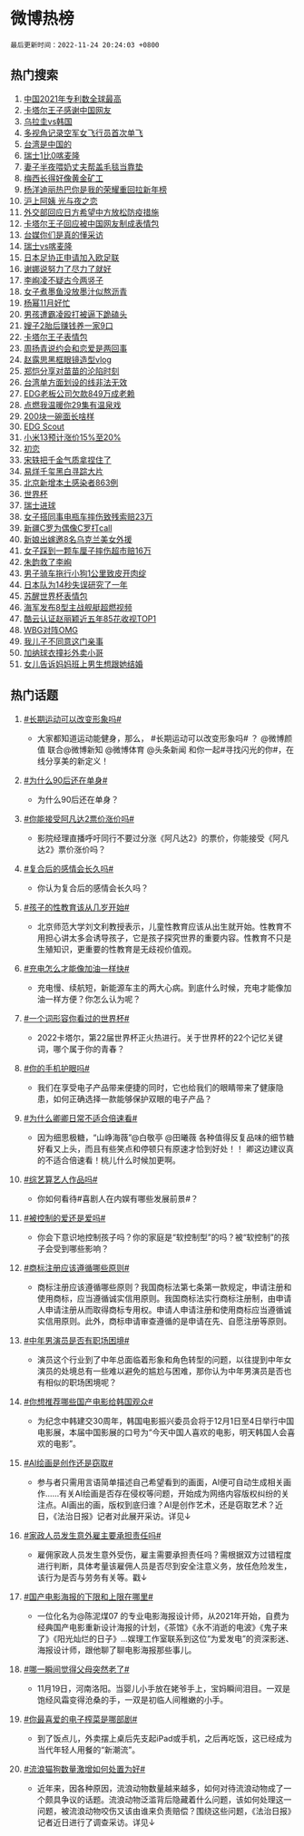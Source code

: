 # 微博热榜

`最后更新时间：2022-11-24 20:24:03 +0800`

## 热门搜索

1. [中国2021年专利数全球最高](https://m.weibo.cn/search?containerid=100103type%3D1%26t%3D10%26q%3D%23%E4%B8%AD%E5%9B%BD2021%E5%B9%B4%E4%B8%93%E5%88%A9%E6%95%B0%E5%85%A8%E7%90%83%E6%9C%80%E9%AB%98%23&stream_entry_id=51&isnewpage=1&extparam=seat%3D1%26filter_type%3Drealtimehot%26c_type%3D51%26dgr%3D0%26pos%3D0%26cate%3D10103%26display_time%3D1669292641%26pre_seqid%3D1669292640987028781155&luicode=10000011&lfid=106003type%253D25%2526t%253D3%2526disable_hot%253D1%2526filter_type%253Drealtimehot)
1. [卡塔尔王子感谢中国网友](https://m.weibo.cn/search?containerid=100103type%3D1%26t%3D10%26q%3D%23%E5%8D%A1%E5%A1%94%E5%B0%94%E7%8E%8B%E5%AD%90%E6%84%9F%E8%B0%A2%E4%B8%AD%E5%9B%BD%E7%BD%91%E5%8F%8B%23&stream_entry_id=31&isnewpage=1&extparam=seat%3D1%26realpos%3D1%26pos%3D0%26c_type%3D31%26cate%3D5001%26filter_type%3Drealtimehot%26q%3D%2523%25E5%258D%25A1%25E5%25A1%2594%25E5%25B0%2594%25E7%258E%258B%25E5%25AD%2590%25E6%2584%259F%25E8%25B0%25A2%25E4%25B8%25AD%25E5%259B%25BD%25E7%25BD%2591%25E5%258F%258B%2523%26dgr%3D0%26band_rank%3D1%26lcate%3D5001%26flag%3D4%26display_time%3D1669292641%26pre_seqid%3D1669292640987028781155&luicode=10000011&lfid=106003type%253D25%2526t%253D3%2526disable_hot%253D1%2526filter_type%253Drealtimehot)
1. [乌拉圭vs韩国](https://m.weibo.cn/search?containerid=100103type%3D1%26t%3D10%26q%3D%23%E4%B9%8C%E6%8B%89%E5%9C%ADvs%E9%9F%A9%E5%9B%BD%23&stream_entry_id=31&isnewpage=1&extparam=seat%3D1%26realpos%3D2%26pos%3D1%26c_type%3D31%26cate%3D5001%26filter_type%3Drealtimehot%26q%3D%2523%25E4%25B9%258C%25E6%258B%2589%25E5%259C%25ADvs%25E9%259F%25A9%25E5%259B%25BD%2523%26dgr%3D0%26band_rank%3D2%26lcate%3D5001%26flag%3D0%26display_time%3D1669292641%26pre_seqid%3D1669292640987028781155&luicode=10000011&lfid=106003type%253D25%2526t%253D3%2526disable_hot%253D1%2526filter_type%253Drealtimehot)
1. [多视角记录空军女飞行员首次单飞](https://m.weibo.cn/search?containerid=100103type%3D1%26t%3D10%26q%3D%23%E5%A4%9A%E8%A7%86%E8%A7%92%E8%AE%B0%E5%BD%95%E7%A9%BA%E5%86%9B%E5%A5%B3%E9%A3%9E%E8%A1%8C%E5%91%98%E9%A6%96%E6%AC%A1%E5%8D%95%E9%A3%9E%23&stream_entry_id=31&isnewpage=1&extparam=seat%3D1%26realpos%3D3%26pos%3D2%26c_type%3D31%26cate%3D5001%26filter_type%3Drealtimehot%26q%3D%2523%25E5%25A4%259A%25E8%25A7%2586%25E8%25A7%2592%25E8%25AE%25B0%25E5%25BD%2595%25E7%25A9%25BA%25E5%2586%259B%25E5%25A5%25B3%25E9%25A3%259E%25E8%25A1%258C%25E5%2591%2598%25E9%25A6%2596%25E6%25AC%25A1%25E5%258D%2595%25E9%25A3%259E%2523%26dgr%3D0%26band_rank%3D3%26lcate%3D5001%26flag%3D0%26display_time%3D1669292641%26pre_seqid%3D1669292640987028781155&luicode=10000011&lfid=106003type%253D25%2526t%253D3%2526disable_hot%253D1%2526filter_type%253Drealtimehot)
1. [台湾是中国的](https://m.weibo.cn/search?containerid=100103type%3D1%26t%3D10%26q%3D%23%E5%8F%B0%E6%B9%BE%E6%98%AF%E4%B8%AD%E5%9B%BD%E7%9A%84%23&stream_entry_id=31&isnewpage=1&extparam=seat%3D1%26realpos%3D4%26pos%3D3%26c_type%3D31%26cate%3D5001%26filter_type%3Drealtimehot%26q%3D%2523%25E5%258F%25B0%25E6%25B9%25BE%25E6%2598%25AF%25E4%25B8%25AD%25E5%259B%25BD%25E7%259A%2584%2523%26dgr%3D0%26band_rank%3D4%26lcate%3D5001%26flag%3D2%26display_time%3D1669292641%26pre_seqid%3D1669292640987028781155&luicode=10000011&lfid=106003type%253D25%2526t%253D3%2526disable_hot%253D1%2526filter_type%253Drealtimehot)
1. [瑞士1比0喀麦隆](https://m.weibo.cn/search?containerid=100103type%3D1%26t%3D10%26q%3D%23%E7%91%9E%E5%A3%AB1%E6%AF%940%E5%96%80%E9%BA%A6%E9%9A%86%23&stream_entry_id=31&isnewpage=1&extparam=seat%3D1%26realpos%3D5%26pos%3D4%26c_type%3D31%26cate%3D5001%26filter_type%3Drealtimehot%26q%3D%2523%25E7%2591%259E%25E5%25A3%25AB1%25E6%25AF%25940%25E5%2596%2580%25E9%25BA%25A6%25E9%259A%2586%2523%26dgr%3D0%26band_rank%3D5%26lcate%3D5001%26flag%3D1%26display_time%3D1669292641%26pre_seqid%3D1669292640987028781155&luicode=10000011&lfid=106003type%253D25%2526t%253D3%2526disable_hot%253D1%2526filter_type%253Drealtimehot)
1. [妻子半夜喂奶丈夫帮盖毛毯当靠垫](https://m.weibo.cn/search?containerid=100103type%3D1%26t%3D10%26q%3D%23%E5%A6%BB%E5%AD%90%E5%8D%8A%E5%A4%9C%E5%96%82%E5%A5%B6%E4%B8%88%E5%A4%AB%E5%B8%AE%E7%9B%96%E6%AF%9B%E6%AF%AF%E5%BD%93%E9%9D%A0%E5%9E%AB%23&stream_entry_id=31&isnewpage=1&extparam=seat%3D1%26realpos%3D6%26pos%3D5%26c_type%3D31%26cate%3D5001%26filter_type%3Drealtimehot%26q%3D%2523%25E5%25A6%25BB%25E5%25AD%2590%25E5%258D%258A%25E5%25A4%259C%25E5%2596%2582%25E5%25A5%25B6%25E4%25B8%2588%25E5%25A4%25AB%25E5%25B8%25AE%25E7%259B%2596%25E6%25AF%259B%25E6%25AF%25AF%25E5%25BD%2593%25E9%259D%25A0%25E5%259E%25AB%2523%26dgr%3D0%26band_rank%3D6%26lcate%3D5001%26flag%3D0%26display_time%3D1669292641%26pre_seqid%3D1669292640987028781155&luicode=10000011&lfid=106003type%253D25%2526t%253D3%2526disable_hot%253D1%2526filter_type%253Drealtimehot)
1. [梅西长得好像黄金矿工](https://m.weibo.cn/search?containerid=100103type%3D1%26t%3D10%26q%3D%23%E6%A2%85%E8%A5%BF%E9%95%BF%E5%BE%97%E5%A5%BD%E5%83%8F%E9%BB%84%E9%87%91%E7%9F%BF%E5%B7%A5%23&stream_entry_id=31&isnewpage=1&extparam=seat%3D1%26realpos%3D7%26pos%3D6%26c_type%3D31%26cate%3D5001%26filter_type%3Drealtimehot%26q%3D%2523%25E6%25A2%2585%25E8%25A5%25BF%25E9%2595%25BF%25E5%25BE%2597%25E5%25A5%25BD%25E5%2583%258F%25E9%25BB%2584%25E9%2587%2591%25E7%259F%25BF%25E5%25B7%25A5%2523%26dgr%3D0%26band_rank%3D7%26lcate%3D5001%26flag%3D0%26display_time%3D1669292641%26pre_seqid%3D1669292640987028781155&luicode=10000011&lfid=106003type%253D25%2526t%253D3%2526disable_hot%253D1%2526filter_type%253Drealtimehot)
1. [杨洋迪丽热巴你是我的荣耀重回拉新年榜](https://m.weibo.cn/search?containerid=100103type%3D1%26t%3D10%26q%3D%23%E6%9D%A8%E6%B4%8B%E8%BF%AA%E4%B8%BD%E7%83%AD%E5%B7%B4%E4%BD%A0%E6%98%AF%E6%88%91%E7%9A%84%E8%8D%A3%E8%80%80%E9%87%8D%E5%9B%9E%E6%8B%89%E6%96%B0%E5%B9%B4%E6%A6%9C%23&stream_entry_id=31&isnewpage=1&extparam=seat%3D1%26realpos%3D8%26pos%3D7%26c_type%3D31%26cate%3D5001%26filter_type%3Drealtimehot%26q%3D%2523%25E6%259D%25A8%25E6%25B4%258B%25E8%25BF%25AA%25E4%25B8%25BD%25E7%2583%25AD%25E5%25B7%25B4%25E4%25BD%25A0%25E6%2598%25AF%25E6%2588%2591%25E7%259A%2584%25E8%258D%25A3%25E8%2580%2580%25E9%2587%258D%25E5%259B%259E%25E6%258B%2589%25E6%2596%25B0%25E5%25B9%25B4%25E6%25A6%259C%2523%26dgr%3D0%26band_rank%3D8%26lcate%3D5001%26flag%3D1%26display_time%3D1669292641%26pre_seqid%3D1669292640987028781155&luicode=10000011&lfid=106003type%253D25%2526t%253D3%2526disable_hot%253D1%2526filter_type%253Drealtimehot)
1. [沪上阿姨 光与夜之恋](https://m.weibo.cn/search?containerid=100103type%3D1%26t%3D10%26q%3D%E6%B2%AA%E4%B8%8A%E9%98%BF%E5%A7%A8+%E5%85%89%E4%B8%8E%E5%A4%9C%E4%B9%8B%E6%81%8B&stream_entry_id=31&isnewpage=1&extparam=seat%3D1%26realpos%3D9%26pos%3D8%26c_type%3D31%26cate%3D5001%26filter_type%3Drealtimehot%26q%3D%25E6%25B2%25AA%25E4%25B8%258A%25E9%2598%25BF%25E5%25A7%25A8%2520%25E5%2585%2589%25E4%25B8%258E%25E5%25A4%259C%25E4%25B9%258B%25E6%2581%258B%26dgr%3D0%26band_rank%3D9%26lcate%3D5001%26flag%3D1%26display_time%3D1669292641%26pre_seqid%3D1669292640987028781155&luicode=10000011&lfid=106003type%253D25%2526t%253D3%2526disable_hot%253D1%2526filter_type%253Drealtimehot)
1. [外交部回应日方希望中方放松防疫措施](https://m.weibo.cn/search?containerid=100103type%3D1%26t%3D10%26q%3D%23%E5%A4%96%E4%BA%A4%E9%83%A8%E5%9B%9E%E5%BA%94%E6%97%A5%E6%96%B9%E5%B8%8C%E6%9C%9B%E4%B8%AD%E6%96%B9%E6%94%BE%E6%9D%BE%E9%98%B2%E7%96%AB%E6%8E%AA%E6%96%BD%23&stream_entry_id=31&isnewpage=1&extparam=seat%3D1%26realpos%3D10%26pos%3D9%26c_type%3D31%26cate%3D5001%26filter_type%3Drealtimehot%26q%3D%2523%25E5%25A4%2596%25E4%25BA%25A4%25E9%2583%25A8%25E5%259B%259E%25E5%25BA%2594%25E6%2597%25A5%25E6%2596%25B9%25E5%25B8%258C%25E6%259C%259B%25E4%25B8%25AD%25E6%2596%25B9%25E6%2594%25BE%25E6%259D%25BE%25E9%2598%25B2%25E7%2596%25AB%25E6%258E%25AA%25E6%2596%25BD%2523%26dgr%3D0%26band_rank%3D10%26lcate%3D5001%26flag%3D1%26display_time%3D1669292641%26pre_seqid%3D1669292640987028781155&luicode=10000011&lfid=106003type%253D25%2526t%253D3%2526disable_hot%253D1%2526filter_type%253Drealtimehot)
1. [卡塔尔王子回应被中国网友制成表情包](https://m.weibo.cn/search?containerid=100103type%3D1%26t%3D10%26q%3D%23%E5%8D%A1%E5%A1%94%E5%B0%94%E7%8E%8B%E5%AD%90%E5%9B%9E%E5%BA%94%E8%A2%AB%E4%B8%AD%E5%9B%BD%E7%BD%91%E5%8F%8B%E5%88%B6%E6%88%90%E8%A1%A8%E6%83%85%E5%8C%85%23&stream_entry_id=31&isnewpage=1&extparam=seat%3D1%26realpos%3D11%26pos%3D10%26c_type%3D31%26cate%3D5001%26filter_type%3Drealtimehot%26q%3D%2523%25E5%258D%25A1%25E5%25A1%2594%25E5%25B0%2594%25E7%258E%258B%25E5%25AD%2590%25E5%259B%259E%25E5%25BA%2594%25E8%25A2%25AB%25E4%25B8%25AD%25E5%259B%25BD%25E7%25BD%2591%25E5%258F%258B%25E5%2588%25B6%25E6%2588%2590%25E8%25A1%25A8%25E6%2583%2585%25E5%258C%2585%2523%26dgr%3D0%26band_rank%3D11%26lcate%3D5001%26flag%3D1%26display_time%3D1669292641%26pre_seqid%3D1669292640987028781155&luicode=10000011&lfid=106003type%253D25%2526t%253D3%2526disable_hot%253D1%2526filter_type%253Drealtimehot)
1. [台媒你们是真的懂采访](https://m.weibo.cn/search?containerid=100103type%3D1%26t%3D10%26q%3D%23%E5%8F%B0%E5%AA%92%E4%BD%A0%E4%BB%AC%E6%98%AF%E7%9C%9F%E7%9A%84%E6%87%82%E9%87%87%E8%AE%BF%23&stream_entry_id=31&isnewpage=1&extparam=seat%3D1%26realpos%3D12%26pos%3D11%26c_type%3D31%26cate%3D5001%26filter_type%3Drealtimehot%26q%3D%2523%25E5%258F%25B0%25E5%25AA%2592%25E4%25BD%25A0%25E4%25BB%25AC%25E6%2598%25AF%25E7%259C%259F%25E7%259A%2584%25E6%2587%2582%25E9%2587%2587%25E8%25AE%25BF%2523%26dgr%3D0%26band_rank%3D12%26lcate%3D5001%26flag%3D1%26display_time%3D1669292641%26pre_seqid%3D1669292640987028781155&luicode=10000011&lfid=106003type%253D25%2526t%253D3%2526disable_hot%253D1%2526filter_type%253Drealtimehot)
1. [瑞士vs喀麦隆](https://m.weibo.cn/search?containerid=100103type%3D1%26t%3D10%26q%3D%23%E7%91%9E%E5%A3%ABvs%E5%96%80%E9%BA%A6%E9%9A%86%23&stream_entry_id=31&isnewpage=1&extparam=seat%3D1%26realpos%3D13%26pos%3D12%26c_type%3D31%26cate%3D5001%26filter_type%3Drealtimehot%26q%3D%2523%25E7%2591%259E%25E5%25A3%25ABvs%25E5%2596%2580%25E9%25BA%25A6%25E9%259A%2586%2523%26dgr%3D0%26band_rank%3D13%26lcate%3D5001%26flag%3D0%26display_time%3D1669292641%26pre_seqid%3D1669292640987028781155&luicode=10000011&lfid=106003type%253D25%2526t%253D3%2526disable_hot%253D1%2526filter_type%253Drealtimehot)
1. [日本足协正申请加入欧足联](https://m.weibo.cn/search?containerid=100103type%3D1%26t%3D10%26q%3D%23%E6%97%A5%E6%9C%AC%E8%B6%B3%E5%8D%8F%E6%AD%A3%E7%94%B3%E8%AF%B7%E5%8A%A0%E5%85%A5%E6%AC%A7%E8%B6%B3%E8%81%94%23&stream_entry_id=31&isnewpage=1&extparam=seat%3D1%26realpos%3D14%26pos%3D13%26c_type%3D31%26cate%3D5001%26filter_type%3Drealtimehot%26q%3D%2523%25E6%2597%25A5%25E6%259C%25AC%25E8%25B6%25B3%25E5%258D%258F%25E6%25AD%25A3%25E7%2594%25B3%25E8%25AF%25B7%25E5%258A%25A0%25E5%2585%25A5%25E6%25AC%25A7%25E8%25B6%25B3%25E8%2581%2594%2523%26dgr%3D0%26band_rank%3D14%26lcate%3D5001%26flag%3D0%26display_time%3D1669292641%26pre_seqid%3D1669292640987028781155&luicode=10000011&lfid=106003type%253D25%2526t%253D3%2526disable_hot%253D1%2526filter_type%253Drealtimehot)
1. [谢娜说努力了尽力了就好](https://m.weibo.cn/search?containerid=100103type%3D1%26t%3D10%26q%3D%23%E8%B0%A2%E5%A8%9C%E8%AF%B4%E5%8A%AA%E5%8A%9B%E4%BA%86%E5%B0%BD%E5%8A%9B%E4%BA%86%E5%B0%B1%E5%A5%BD%23&stream_entry_id=31&isnewpage=1&extparam=seat%3D1%26realpos%3D15%26pos%3D14%26c_type%3D31%26cate%3D5001%26filter_type%3Drealtimehot%26q%3D%2523%25E8%25B0%25A2%25E5%25A8%259C%25E8%25AF%25B4%25E5%258A%25AA%25E5%258A%259B%25E4%25BA%2586%25E5%25B0%25BD%25E5%258A%259B%25E4%25BA%2586%25E5%25B0%25B1%25E5%25A5%25BD%2523%26dgr%3D0%26band_rank%3D15%26lcate%3D5001%26flag%3D1%26display_time%3D1669292641%26pre_seqid%3D1669292640987028781155&luicode=10000011&lfid=106003type%253D25%2526t%253D3%2526disable_hot%253D1%2526filter_type%253Drealtimehot)
1. [李峋凌不疑古今两竖子](https://m.weibo.cn/search?containerid=100103type%3D1%26t%3D10%26q%3D%23%E6%9D%8E%E5%B3%8B%E5%87%8C%E4%B8%8D%E7%96%91%E5%8F%A4%E4%BB%8A%E4%B8%A4%E7%AB%96%E5%AD%90%23&stream_entry_id=31&isnewpage=1&extparam=seat%3D1%26realpos%3D16%26pos%3D15%26c_type%3D31%26cate%3D5001%26filter_type%3Drealtimehot%26q%3D%2523%25E6%259D%258E%25E5%25B3%258B%25E5%2587%258C%25E4%25B8%258D%25E7%2596%2591%25E5%258F%25A4%25E4%25BB%258A%25E4%25B8%25A4%25E7%25AB%2596%25E5%25AD%2590%2523%26dgr%3D0%26band_rank%3D16%26lcate%3D5001%26flag%3D1%26display_time%3D1669292641%26pre_seqid%3D1669292640987028781155&luicode=10000011&lfid=106003type%253D25%2526t%253D3%2526disable_hot%253D1%2526filter_type%253Drealtimehot)
1. [女子煮墨鱼没放墨汁似熬沥青](https://m.weibo.cn/search?containerid=100103type%3D1%26t%3D10%26q%3D%23%E5%A5%B3%E5%AD%90%E7%85%AE%E5%A2%A8%E9%B1%BC%E6%B2%A1%E6%94%BE%E5%A2%A8%E6%B1%81%E4%BC%BC%E7%86%AC%E6%B2%A5%E9%9D%92%23&stream_entry_id=31&isnewpage=1&extparam=seat%3D1%26realpos%3D17%26pos%3D16%26c_type%3D31%26cate%3D5001%26filter_type%3Drealtimehot%26q%3D%2523%25E5%25A5%25B3%25E5%25AD%2590%25E7%2585%25AE%25E5%25A2%25A8%25E9%25B1%25BC%25E6%25B2%25A1%25E6%2594%25BE%25E5%25A2%25A8%25E6%25B1%2581%25E4%25BC%25BC%25E7%2586%25AC%25E6%25B2%25A5%25E9%259D%2592%2523%26dgr%3D0%26band_rank%3D17%26lcate%3D5001%26flag%3D1%26display_time%3D1669292641%26pre_seqid%3D1669292640987028781155&luicode=10000011&lfid=106003type%253D25%2526t%253D3%2526disable_hot%253D1%2526filter_type%253Drealtimehot)
1. [杨幂11月好忙](https://m.weibo.cn/search?containerid=100103type%3D1%26t%3D10%26q%3D%23%E6%9D%A8%E5%B9%8211%E6%9C%88%E5%A5%BD%E5%BF%99%23&stream_entry_id=31&isnewpage=1&extparam=seat%3D1%26realpos%3D18%26pos%3D17%26c_type%3D31%26cate%3D5001%26filter_type%3Drealtimehot%26q%3D%2523%25E6%259D%25A8%25E5%25B9%258211%25E6%259C%2588%25E5%25A5%25BD%25E5%25BF%2599%2523%26dgr%3D0%26band_rank%3D18%26lcate%3D5001%26flag%3D1%26display_time%3D1669292641%26pre_seqid%3D1669292640987028781155&luicode=10000011&lfid=106003type%253D25%2526t%253D3%2526disable_hot%253D1%2526filter_type%253Drealtimehot)
1. [男孩遭霸凌殴打被逼下跪磕头](https://m.weibo.cn/search?containerid=100103type%3D1%26t%3D10%26q%3D%23%E7%94%B7%E5%AD%A9%E9%81%AD%E9%9C%B8%E5%87%8C%E6%AE%B4%E6%89%93%E8%A2%AB%E9%80%BC%E4%B8%8B%E8%B7%AA%E7%A3%95%E5%A4%B4%23&stream_entry_id=31&isnewpage=1&extparam=seat%3D1%26realpos%3D19%26pos%3D18%26c_type%3D31%26cate%3D5001%26filter_type%3Drealtimehot%26q%3D%2523%25E7%2594%25B7%25E5%25AD%25A9%25E9%2581%25AD%25E9%259C%25B8%25E5%2587%258C%25E6%25AE%25B4%25E6%2589%2593%25E8%25A2%25AB%25E9%2580%25BC%25E4%25B8%258B%25E8%25B7%25AA%25E7%25A3%2595%25E5%25A4%25B4%2523%26dgr%3D0%26band_rank%3D19%26lcate%3D5001%26flag%3D1%26display_time%3D1669292641%26pre_seqid%3D1669292640987028781155&luicode=10000011&lfid=106003type%253D25%2526t%253D3%2526disable_hot%253D1%2526filter_type%253Drealtimehot)
1. [嫂子2胎后赚钱养一家9口](https://m.weibo.cn/search?containerid=100103type%3D1%26t%3D10%26q%3D%23%E5%AB%82%E5%AD%902%E8%83%8E%E5%90%8E%E8%B5%9A%E9%92%B1%E5%85%BB%E4%B8%80%E5%AE%B69%E5%8F%A3%23&stream_entry_id=31&isnewpage=1&extparam=seat%3D1%26realpos%3D20%26pos%3D19%26c_type%3D31%26cate%3D5001%26filter_type%3Drealtimehot%26q%3D%2523%25E5%25AB%2582%25E5%25AD%25902%25E8%2583%258E%25E5%2590%258E%25E8%25B5%259A%25E9%2592%25B1%25E5%2585%25BB%25E4%25B8%2580%25E5%25AE%25B69%25E5%258F%25A3%2523%26dgr%3D0%26band_rank%3D20%26lcate%3D5001%26flag%3D0%26display_time%3D1669292641%26pre_seqid%3D1669292640987028781155&luicode=10000011&lfid=106003type%253D25%2526t%253D3%2526disable_hot%253D1%2526filter_type%253Drealtimehot)
1. [卡塔尔王子表情包](https://m.weibo.cn/search?containerid=100103type%3D1%26t%3D10%26q%3D%23%E5%8D%A1%E5%A1%94%E5%B0%94%E7%8E%8B%E5%AD%90%E8%A1%A8%E6%83%85%E5%8C%85%23&stream_entry_id=31&isnewpage=1&extparam=seat%3D1%26realpos%3D21%26pos%3D20%26c_type%3D31%26cate%3D5001%26filter_type%3Drealtimehot%26q%3D%2523%25E5%258D%25A1%25E5%25A1%2594%25E5%25B0%2594%25E7%258E%258B%25E5%25AD%2590%25E8%25A1%25A8%25E6%2583%2585%25E5%258C%2585%2523%26dgr%3D0%26band_rank%3D21%26lcate%3D5001%26flag%3D1%26display_time%3D1669292641%26pre_seqid%3D1669292640987028781155&luicode=10000011&lfid=106003type%253D25%2526t%253D3%2526disable_hot%253D1%2526filter_type%253Drealtimehot)
1. [周扬青说约会和恋爱是两回事](https://m.weibo.cn/search?containerid=100103type%3D1%26t%3D10%26q%3D%23%E5%91%A8%E6%89%AC%E9%9D%92%E8%AF%B4%E7%BA%A6%E4%BC%9A%E5%92%8C%E6%81%8B%E7%88%B1%E6%98%AF%E4%B8%A4%E5%9B%9E%E4%BA%8B%23&stream_entry_id=31&isnewpage=1&extparam=seat%3D1%26realpos%3D22%26pos%3D21%26c_type%3D31%26cate%3D5001%26filter_type%3Drealtimehot%26q%3D%2523%25E5%2591%25A8%25E6%2589%25AC%25E9%259D%2592%25E8%25AF%25B4%25E7%25BA%25A6%25E4%25BC%259A%25E5%2592%258C%25E6%2581%258B%25E7%2588%25B1%25E6%2598%25AF%25E4%25B8%25A4%25E5%259B%259E%25E4%25BA%258B%2523%26dgr%3D0%26band_rank%3D22%26lcate%3D5001%26flag%3D0%26display_time%3D1669292641%26pre_seqid%3D1669292640987028781155&luicode=10000011&lfid=106003type%253D25%2526t%253D3%2526disable_hot%253D1%2526filter_type%253Drealtimehot)
1. [赵露思黑框眼镜造型vlog](https://m.weibo.cn/search?containerid=100103type%3D1%26t%3D10%26q%3D%23%E8%B5%B5%E9%9C%B2%E6%80%9D%E9%BB%91%E6%A1%86%E7%9C%BC%E9%95%9C%E9%80%A0%E5%9E%8Bvlog%23&stream_entry_id=31&isnewpage=1&extparam=seat%3D1%26realpos%3D23%26pos%3D22%26c_type%3D31%26cate%3D5001%26filter_type%3Drealtimehot%26q%3D%2523%25E8%25B5%25B5%25E9%259C%25B2%25E6%2580%259D%25E9%25BB%2591%25E6%25A1%2586%25E7%259C%25BC%25E9%2595%259C%25E9%2580%25A0%25E5%259E%258Bvlog%2523%26dgr%3D0%26band_rank%3D23%26lcate%3D5001%26flag%3D1%26display_time%3D1669292641%26pre_seqid%3D1669292640987028781155&luicode=10000011&lfid=106003type%253D25%2526t%253D3%2526disable_hot%253D1%2526filter_type%253Drealtimehot)
1. [郑恺分享对苗苗的沦陷时刻](https://m.weibo.cn/search?containerid=100103type%3D1%26t%3D10%26q%3D%23%E9%83%91%E6%81%BA%E5%88%86%E4%BA%AB%E5%AF%B9%E8%8B%97%E8%8B%97%E7%9A%84%E6%B2%A6%E9%99%B7%E6%97%B6%E5%88%BB%23&stream_entry_id=31&isnewpage=1&extparam=seat%3D1%26realpos%3D24%26pos%3D23%26c_type%3D31%26cate%3D5001%26filter_type%3Drealtimehot%26q%3D%2523%25E9%2583%2591%25E6%2581%25BA%25E5%2588%2586%25E4%25BA%25AB%25E5%25AF%25B9%25E8%258B%2597%25E8%258B%2597%25E7%259A%2584%25E6%25B2%25A6%25E9%2599%25B7%25E6%2597%25B6%25E5%2588%25BB%2523%26dgr%3D0%26band_rank%3D24%26lcate%3D5001%26flag%3D0%26display_time%3D1669292641%26pre_seqid%3D1669292640987028781155&luicode=10000011&lfid=106003type%253D25%2526t%253D3%2526disable_hot%253D1%2526filter_type%253Drealtimehot)
1. [台湾单方面划设的线非法无效](https://m.weibo.cn/search?containerid=100103type%3D1%26t%3D10%26q%3D%23%E5%8F%B0%E6%B9%BE%E5%8D%95%E6%96%B9%E9%9D%A2%E5%88%92%E8%AE%BE%E7%9A%84%E7%BA%BF%E9%9D%9E%E6%B3%95%E6%97%A0%E6%95%88%23&stream_entry_id=31&isnewpage=1&extparam=seat%3D1%26realpos%3D25%26pos%3D24%26c_type%3D31%26cate%3D5001%26filter_type%3Drealtimehot%26q%3D%2523%25E5%258F%25B0%25E6%25B9%25BE%25E5%258D%2595%25E6%2596%25B9%25E9%259D%25A2%25E5%2588%2592%25E8%25AE%25BE%25E7%259A%2584%25E7%25BA%25BF%25E9%259D%259E%25E6%25B3%2595%25E6%2597%25A0%25E6%2595%2588%2523%26dgr%3D0%26band_rank%3D25%26lcate%3D5001%26flag%3D0%26display_time%3D1669292641%26pre_seqid%3D1669292640987028781155&luicode=10000011&lfid=106003type%253D25%2526t%253D3%2526disable_hot%253D1%2526filter_type%253Drealtimehot)
1. [EDG老板公司欠款849万成老赖](https://m.weibo.cn/search?containerid=100103type%3D1%26t%3D10%26q%3D%23EDG%E8%80%81%E6%9D%BF%E5%85%AC%E5%8F%B8%E6%AC%A0%E6%AC%BE849%E4%B8%87%E6%88%90%E8%80%81%E8%B5%96%23&stream_entry_id=31&isnewpage=1&extparam=seat%3D1%26realpos%3D26%26pos%3D25%26c_type%3D31%26cate%3D5001%26filter_type%3Drealtimehot%26q%3D%2523EDG%25E8%2580%2581%25E6%259D%25BF%25E5%2585%25AC%25E5%258F%25B8%25E6%25AC%25A0%25E6%25AC%25BE849%25E4%25B8%2587%25E6%2588%2590%25E8%2580%2581%25E8%25B5%2596%2523%26dgr%3D0%26band_rank%3D26%26lcate%3D5001%26flag%3D0%26display_time%3D1669292641%26pre_seqid%3D1669292640987028781155&luicode=10000011&lfid=106003type%253D25%2526t%253D3%2526disable_hot%253D1%2526filter_type%253Drealtimehot)
1. [点燃我温暖你29集有温泉戏](https://m.weibo.cn/search?containerid=100103type%3D1%26t%3D10%26q%3D%23%E7%82%B9%E7%87%83%E6%88%91%E6%B8%A9%E6%9A%96%E4%BD%A029%E9%9B%86%E6%9C%89%E6%B8%A9%E6%B3%89%E6%88%8F%23&stream_entry_id=31&isnewpage=1&extparam=seat%3D1%26realpos%3D27%26pos%3D26%26c_type%3D31%26cate%3D5001%26filter_type%3Drealtimehot%26q%3D%2523%25E7%2582%25B9%25E7%2587%2583%25E6%2588%2591%25E6%25B8%25A9%25E6%259A%2596%25E4%25BD%25A029%25E9%259B%2586%25E6%259C%2589%25E6%25B8%25A9%25E6%25B3%2589%25E6%2588%258F%2523%26dgr%3D0%26band_rank%3D27%26lcate%3D5001%26flag%3D0%26display_time%3D1669292641%26pre_seqid%3D1669292640987028781155&luicode=10000011&lfid=106003type%253D25%2526t%253D3%2526disable_hot%253D1%2526filter_type%253Drealtimehot)
1. [200块一碗面长啥样](https://m.weibo.cn/search?containerid=100103type%3D1%26t%3D10%26q%3D%23200%E5%9D%97%E4%B8%80%E7%A2%97%E9%9D%A2%E9%95%BF%E5%95%A5%E6%A0%B7%23&stream_entry_id=31&isnewpage=1&extparam=seat%3D1%26realpos%3D28%26pos%3D27%26c_type%3D31%26cate%3D5001%26filter_type%3Drealtimehot%26q%3D%2523200%25E5%259D%2597%25E4%25B8%2580%25E7%25A2%2597%25E9%259D%25A2%25E9%2595%25BF%25E5%2595%25A5%25E6%25A0%25B7%2523%26dgr%3D0%26band_rank%3D28%26lcate%3D5001%26flag%3D1%26display_time%3D1669292641%26pre_seqid%3D1669292640987028781155&luicode=10000011&lfid=106003type%253D25%2526t%253D3%2526disable_hot%253D1%2526filter_type%253Drealtimehot)
1. [EDG Scout](https://m.weibo.cn/search?containerid=100103type%3D1%26t%3D10%26q%3DEDG+Scout&stream_entry_id=31&isnewpage=1&extparam=seat%3D1%26realpos%3D29%26pos%3D28%26c_type%3D31%26cate%3D5001%26filter_type%3Drealtimehot%26q%3DEDG%2520Scout%26dgr%3D0%26band_rank%3D29%26lcate%3D5001%26flag%3D0%26display_time%3D1669292641%26pre_seqid%3D1669292640987028781155&luicode=10000011&lfid=106003type%253D25%2526t%253D3%2526disable_hot%253D1%2526filter_type%253Drealtimehot)
1. [小米13预计涨价15%至20%](https://m.weibo.cn/search?containerid=100103type%3D1%26t%3D10%26q%3D%23%E5%B0%8F%E7%B1%B313%E9%A2%84%E8%AE%A1%E6%B6%A8%E4%BB%B715%25%E8%87%B320%25%23&stream_entry_id=31&isnewpage=1&extparam=seat%3D1%26realpos%3D30%26pos%3D29%26c_type%3D31%26cate%3D5001%26filter_type%3Drealtimehot%26q%3D%2523%25E5%25B0%258F%25E7%25B1%25B313%25E9%25A2%2584%25E8%25AE%25A1%25E6%25B6%25A8%25E4%25BB%25B715%2525%25E8%2587%25B320%2525%2523%26dgr%3D0%26band_rank%3D30%26lcate%3D5001%26flag%3D1%26display_time%3D1669292641%26pre_seqid%3D1669292640987028781155&luicode=10000011&lfid=106003type%253D25%2526t%253D3%2526disable_hot%253D1%2526filter_type%253Drealtimehot)
1. [初恋](https://m.weibo.cn/search?containerid=100103type%3D1%26t%3D10%26q%3D%23%E5%88%9D%E6%81%8B%23&stream_entry_id=31&isnewpage=1&extparam=seat%3D1%26realpos%3D31%26pos%3D30%26c_type%3D31%26cate%3D5001%26filter_type%3Drealtimehot%26q%3D%2523%25E5%2588%259D%25E6%2581%258B%2523%26dgr%3D0%26band_rank%3D31%26lcate%3D5001%26flag%3D0%26display_time%3D1669292641%26pre_seqid%3D1669292640987028781155&luicode=10000011&lfid=106003type%253D25%2526t%253D3%2526disable_hot%253D1%2526filter_type%253Drealtimehot)
1. [宋轶把千金气质拿捏住了](https://m.weibo.cn/search?containerid=100103type%3D1%26t%3D10%26q%3D%23%E5%AE%8B%E8%BD%B6%E6%8A%8A%E5%8D%83%E9%87%91%E6%B0%94%E8%B4%A8%E6%8B%BF%E6%8D%8F%E4%BD%8F%E4%BA%86%23&stream_entry_id=31&isnewpage=1&extparam=seat%3D1%26realpos%3D32%26pos%3D31%26c_type%3D31%26cate%3D5001%26filter_type%3Drealtimehot%26q%3D%2523%25E5%25AE%258B%25E8%25BD%25B6%25E6%258A%258A%25E5%258D%2583%25E9%2587%2591%25E6%25B0%2594%25E8%25B4%25A8%25E6%258B%25BF%25E6%258D%258F%25E4%25BD%258F%25E4%25BA%2586%2523%26dgr%3D0%26band_rank%3D32%26lcate%3D5001%26flag%3D0%26display_time%3D1669292641%26pre_seqid%3D1669292640987028781155&luicode=10000011&lfid=106003type%253D25%2526t%253D3%2526disable_hot%253D1%2526filter_type%253Drealtimehot)
1. [易烊千玺黑白寻踪大片](https://m.weibo.cn/search?containerid=100103type%3D1%26t%3D10%26q%3D%23%E6%98%93%E7%83%8A%E5%8D%83%E7%8E%BA%E9%BB%91%E7%99%BD%E5%AF%BB%E8%B8%AA%E5%A4%A7%E7%89%87%23&stream_entry_id=31&isnewpage=1&extparam=seat%3D1%26realpos%3D33%26pos%3D32%26c_type%3D31%26cate%3D5001%26filter_type%3Drealtimehot%26q%3D%2523%25E6%2598%2593%25E7%2583%258A%25E5%258D%2583%25E7%258E%25BA%25E9%25BB%2591%25E7%2599%25BD%25E5%25AF%25BB%25E8%25B8%25AA%25E5%25A4%25A7%25E7%2589%2587%2523%26dgr%3D0%26band_rank%3D33%26lcate%3D5001%26flag%3D0%26display_time%3D1669292641%26pre_seqid%3D1669292640987028781155&luicode=10000011&lfid=106003type%253D25%2526t%253D3%2526disable_hot%253D1%2526filter_type%253Drealtimehot)
1. [北京新增本土感染者863例](https://m.weibo.cn/search?containerid=100103type%3D1%26t%3D10%26q%3D%23%E5%8C%97%E4%BA%AC%E6%96%B0%E5%A2%9E%E6%9C%AC%E5%9C%9F%E6%84%9F%E6%9F%93%E8%80%85863%E4%BE%8B%23&stream_entry_id=31&isnewpage=1&extparam=seat%3D1%26realpos%3D34%26pos%3D33%26c_type%3D31%26cate%3D5001%26filter_type%3Drealtimehot%26q%3D%2523%25E5%258C%2597%25E4%25BA%25AC%25E6%2596%25B0%25E5%25A2%259E%25E6%259C%25AC%25E5%259C%259F%25E6%2584%259F%25E6%259F%2593%25E8%2580%2585863%25E4%25BE%258B%2523%26dgr%3D0%26band_rank%3D34%26lcate%3D5001%26flag%3D0%26display_time%3D1669292641%26pre_seqid%3D1669292640987028781155&luicode=10000011&lfid=106003type%253D25%2526t%253D3%2526disable_hot%253D1%2526filter_type%253Drealtimehot)
1. [世界杯](https://m.weibo.cn/search?containerid=100103type%3D1%26t%3D10%26q%3D%E4%B8%96%E7%95%8C%E6%9D%AF&stream_entry_id=31&isnewpage=1&extparam=seat%3D1%26realpos%3D35%26pos%3D34%26c_type%3D31%26cate%3D5001%26filter_type%3Drealtimehot%26q%3D%25E4%25B8%2596%25E7%2595%258C%25E6%259D%25AF%26dgr%3D0%26band_rank%3D35%26lcate%3D5001%26flag%3D0%26display_time%3D1669292641%26pre_seqid%3D1669292640987028781155&luicode=10000011&lfid=106003type%253D25%2526t%253D3%2526disable_hot%253D1%2526filter_type%253Drealtimehot)
1. [瑞士进球](https://m.weibo.cn/search?containerid=100103type%3D1%26t%3D10%26q%3D%23%E7%91%9E%E5%A3%AB%E8%BF%9B%E7%90%83%23&stream_entry_id=31&isnewpage=1&extparam=seat%3D1%26realpos%3D36%26pos%3D35%26c_type%3D31%26cate%3D5001%26filter_type%3Drealtimehot%26q%3D%2523%25E7%2591%259E%25E5%25A3%25AB%25E8%25BF%259B%25E7%2590%2583%2523%26dgr%3D0%26band_rank%3D36%26lcate%3D5001%26flag%3D1%26display_time%3D1669292641%26pre_seqid%3D1669292640987028781155&luicode=10000011&lfid=106003type%253D25%2526t%253D3%2526disable_hot%253D1%2526filter_type%253Drealtimehot)
1. [女子搭同事电瓶车摔伤致残索赔23万](https://m.weibo.cn/search?containerid=100103type%3D1%26t%3D10%26q%3D%23%E5%A5%B3%E5%AD%90%E6%90%AD%E5%90%8C%E4%BA%8B%E7%94%B5%E7%93%B6%E8%BD%A6%E6%91%94%E4%BC%A4%E8%87%B4%E6%AE%8B%E7%B4%A2%E8%B5%9423%E4%B8%87%23&stream_entry_id=31&isnewpage=1&extparam=seat%3D1%26realpos%3D37%26pos%3D36%26c_type%3D31%26cate%3D5001%26filter_type%3Drealtimehot%26q%3D%2523%25E5%25A5%25B3%25E5%25AD%2590%25E6%2590%25AD%25E5%2590%258C%25E4%25BA%258B%25E7%2594%25B5%25E7%2593%25B6%25E8%25BD%25A6%25E6%2591%2594%25E4%25BC%25A4%25E8%2587%25B4%25E6%25AE%258B%25E7%25B4%25A2%25E8%25B5%259423%25E4%25B8%2587%2523%26dgr%3D0%26band_rank%3D37%26lcate%3D5001%26flag%3D1%26display_time%3D1669292641%26pre_seqid%3D1669292640987028781155&luicode=10000011&lfid=106003type%253D25%2526t%253D3%2526disable_hot%253D1%2526filter_type%253Drealtimehot)
1. [新疆C罗为偶像C罗打call](https://m.weibo.cn/search?containerid=100103type%3D1%26t%3D10%26q%3D%23%E6%96%B0%E7%96%86C%E7%BD%97%E4%B8%BA%E5%81%B6%E5%83%8FC%E7%BD%97%E6%89%93call%23&stream_entry_id=31&isnewpage=1&extparam=seat%3D1%26realpos%3D38%26pos%3D37%26c_type%3D31%26cate%3D5001%26filter_type%3Drealtimehot%26q%3D%2523%25E6%2596%25B0%25E7%2596%2586C%25E7%25BD%2597%25E4%25B8%25BA%25E5%2581%25B6%25E5%2583%258FC%25E7%25BD%2597%25E6%2589%2593call%2523%26dgr%3D0%26band_rank%3D38%26lcate%3D5001%26flag%3D0%26display_time%3D1669292641%26pre_seqid%3D1669292640987028781155&luicode=10000011&lfid=106003type%253D25%2526t%253D3%2526disable_hot%253D1%2526filter_type%253Drealtimehot)
1. [新娘出嫁邀8名乌克兰美女外援](https://m.weibo.cn/search?containerid=100103type%3D1%26t%3D10%26q%3D%23%E6%96%B0%E5%A8%98%E5%87%BA%E5%AB%81%E9%82%808%E5%90%8D%E4%B9%8C%E5%85%8B%E5%85%B0%E7%BE%8E%E5%A5%B3%E5%A4%96%E6%8F%B4%23&stream_entry_id=31&isnewpage=1&extparam=seat%3D1%26realpos%3D39%26pos%3D38%26c_type%3D31%26cate%3D5001%26filter_type%3Drealtimehot%26q%3D%2523%25E6%2596%25B0%25E5%25A8%2598%25E5%2587%25BA%25E5%25AB%2581%25E9%2582%25808%25E5%2590%258D%25E4%25B9%258C%25E5%2585%258B%25E5%2585%25B0%25E7%25BE%258E%25E5%25A5%25B3%25E5%25A4%2596%25E6%258F%25B4%2523%26dgr%3D0%26band_rank%3D39%26lcate%3D5001%26flag%3D1%26display_time%3D1669292641%26pre_seqid%3D1669292640987028781155&luicode=10000011&lfid=106003type%253D25%2526t%253D3%2526disable_hot%253D1%2526filter_type%253Drealtimehot)
1. [女子踩到一颗车厘子摔伤超市赔16万](https://m.weibo.cn/search?containerid=100103type%3D1%26t%3D10%26q%3D%23%E5%A5%B3%E5%AD%90%E8%B8%A9%E5%88%B0%E4%B8%80%E9%A2%97%E8%BD%A6%E5%8E%98%E5%AD%90%E6%91%94%E4%BC%A4%E8%B6%85%E5%B8%82%E8%B5%9416%E4%B8%87%23&stream_entry_id=31&isnewpage=1&extparam=seat%3D1%26realpos%3D40%26pos%3D39%26c_type%3D31%26cate%3D5001%26filter_type%3Drealtimehot%26q%3D%2523%25E5%25A5%25B3%25E5%25AD%2590%25E8%25B8%25A9%25E5%2588%25B0%25E4%25B8%2580%25E9%25A2%2597%25E8%25BD%25A6%25E5%258E%2598%25E5%25AD%2590%25E6%2591%2594%25E4%25BC%25A4%25E8%25B6%2585%25E5%25B8%2582%25E8%25B5%259416%25E4%25B8%2587%2523%26dgr%3D0%26band_rank%3D40%26lcate%3D5001%26flag%3D0%26display_time%3D1669292641%26pre_seqid%3D1669292640987028781155&luicode=10000011&lfid=106003type%253D25%2526t%253D3%2526disable_hot%253D1%2526filter_type%253Drealtimehot)
1. [朱韵救了李峋](https://m.weibo.cn/search?containerid=100103type%3D1%26t%3D10%26q%3D%23%E6%9C%B1%E9%9F%B5%E6%95%91%E4%BA%86%E6%9D%8E%E5%B3%8B%23&stream_entry_id=31&isnewpage=1&extparam=seat%3D1%26realpos%3D41%26pos%3D40%26c_type%3D31%26cate%3D5001%26filter_type%3Drealtimehot%26q%3D%2523%25E6%259C%25B1%25E9%259F%25B5%25E6%2595%2591%25E4%25BA%2586%25E6%259D%258E%25E5%25B3%258B%2523%26dgr%3D0%26band_rank%3D41%26lcate%3D5001%26flag%3D0%26display_time%3D1669292641%26pre_seqid%3D1669292640987028781155&luicode=10000011&lfid=106003type%253D25%2526t%253D3%2526disable_hot%253D1%2526filter_type%253Drealtimehot)
1. [男子骑车拖行小狗1公里致皮开肉绽](https://m.weibo.cn/search?containerid=100103type%3D1%26t%3D10%26q%3D%23%E7%94%B7%E5%AD%90%E9%AA%91%E8%BD%A6%E6%8B%96%E8%A1%8C%E5%B0%8F%E7%8B%971%E5%85%AC%E9%87%8C%E8%87%B4%E7%9A%AE%E5%BC%80%E8%82%89%E7%BB%BD%23&stream_entry_id=31&isnewpage=1&extparam=seat%3D1%26realpos%3D42%26pos%3D41%26c_type%3D31%26cate%3D5001%26filter_type%3Drealtimehot%26q%3D%2523%25E7%2594%25B7%25E5%25AD%2590%25E9%25AA%2591%25E8%25BD%25A6%25E6%258B%2596%25E8%25A1%258C%25E5%25B0%258F%25E7%258B%25971%25E5%2585%25AC%25E9%2587%258C%25E8%2587%25B4%25E7%259A%25AE%25E5%25BC%2580%25E8%2582%2589%25E7%25BB%25BD%2523%26dgr%3D0%26band_rank%3D42%26lcate%3D5001%26flag%3D0%26display_time%3D1669292641%26pre_seqid%3D1669292640987028781155&luicode=10000011&lfid=106003type%253D25%2526t%253D3%2526disable_hot%253D1%2526filter_type%253Drealtimehot)
1. [日本队为14秒失误研究了一年](https://m.weibo.cn/search?containerid=100103type%3D1%26t%3D10%26q%3D%23%E6%97%A5%E6%9C%AC%E9%98%9F%E4%B8%BA14%E7%A7%92%E5%A4%B1%E8%AF%AF%E7%A0%94%E7%A9%B6%E4%BA%86%E4%B8%80%E5%B9%B4%23&stream_entry_id=31&isnewpage=1&extparam=seat%3D1%26realpos%3D43%26pos%3D42%26c_type%3D31%26cate%3D5001%26filter_type%3Drealtimehot%26q%3D%2523%25E6%2597%25A5%25E6%259C%25AC%25E9%2598%259F%25E4%25B8%25BA14%25E7%25A7%2592%25E5%25A4%25B1%25E8%25AF%25AF%25E7%25A0%2594%25E7%25A9%25B6%25E4%25BA%2586%25E4%25B8%2580%25E5%25B9%25B4%2523%26dgr%3D0%26band_rank%3D43%26lcate%3D5001%26flag%3D0%26display_time%3D1669292641%26pre_seqid%3D1669292640987028781155&luicode=10000011&lfid=106003type%253D25%2526t%253D3%2526disable_hot%253D1%2526filter_type%253Drealtimehot)
1. [苏醒世界杯表情包](https://m.weibo.cn/search?containerid=100103type%3D1%26t%3D10%26q%3D%23%E8%8B%8F%E9%86%92%E4%B8%96%E7%95%8C%E6%9D%AF%E8%A1%A8%E6%83%85%E5%8C%85%23&stream_entry_id=31&isnewpage=1&extparam=seat%3D1%26realpos%3D44%26pos%3D43%26c_type%3D31%26cate%3D5001%26filter_type%3Drealtimehot%26q%3D%2523%25E8%258B%258F%25E9%2586%2592%25E4%25B8%2596%25E7%2595%258C%25E6%259D%25AF%25E8%25A1%25A8%25E6%2583%2585%25E5%258C%2585%2523%26dgr%3D0%26band_rank%3D44%26lcate%3D5001%26flag%3D1%26display_time%3D1669292641%26pre_seqid%3D1669292640987028781155&luicode=10000011&lfid=106003type%253D25%2526t%253D3%2526disable_hot%253D1%2526filter_type%253Drealtimehot)
1. [海军发布8型主战舰艇超燃视频](https://m.weibo.cn/search?containerid=100103type%3D1%26t%3D10%26q%3D%23%E6%B5%B7%E5%86%9B%E5%8F%91%E5%B8%838%E5%9E%8B%E4%B8%BB%E6%88%98%E8%88%B0%E8%89%87%E8%B6%85%E7%87%83%E8%A7%86%E9%A2%91%23&stream_entry_id=31&isnewpage=1&extparam=seat%3D1%26realpos%3D45%26pos%3D44%26c_type%3D31%26cate%3D5001%26filter_type%3Drealtimehot%26q%3D%2523%25E6%25B5%25B7%25E5%2586%259B%25E5%258F%2591%25E5%25B8%25838%25E5%259E%258B%25E4%25B8%25BB%25E6%2588%2598%25E8%2588%25B0%25E8%2589%2587%25E8%25B6%2585%25E7%2587%2583%25E8%25A7%2586%25E9%25A2%2591%2523%26dgr%3D0%26band_rank%3D45%26lcate%3D5001%26flag%3D1%26display_time%3D1669292641%26pre_seqid%3D1669292640987028781155&luicode=10000011&lfid=106003type%253D25%2526t%253D3%2526disable_hot%253D1%2526filter_type%253Drealtimehot)
1. [酷云认证赵丽颖近五年85花收视TOP1](https://m.weibo.cn/search?containerid=100103type%3D1%26t%3D10%26q%3D%23%E9%85%B7%E4%BA%91%E8%AE%A4%E8%AF%81%E8%B5%B5%E4%B8%BD%E9%A2%96%E8%BF%91%E4%BA%94%E5%B9%B485%E8%8A%B1%E6%94%B6%E8%A7%86TOP1%23&stream_entry_id=31&isnewpage=1&extparam=seat%3D1%26realpos%3D46%26pos%3D45%26c_type%3D31%26cate%3D5001%26filter_type%3Drealtimehot%26q%3D%2523%25E9%2585%25B7%25E4%25BA%2591%25E8%25AE%25A4%25E8%25AF%2581%25E8%25B5%25B5%25E4%25B8%25BD%25E9%25A2%2596%25E8%25BF%2591%25E4%25BA%2594%25E5%25B9%25B485%25E8%258A%25B1%25E6%2594%25B6%25E8%25A7%2586TOP1%2523%26dgr%3D0%26band_rank%3D46%26lcate%3D5001%26flag%3D0%26display_time%3D1669292641%26pre_seqid%3D1669292640987028781155&luicode=10000011&lfid=106003type%253D25%2526t%253D3%2526disable_hot%253D1%2526filter_type%253Drealtimehot)
1. [WBG对阵OMG](https://m.weibo.cn/search?containerid=100103type%3D1%26t%3D10%26q%3D%23WBG%E5%AF%B9%E9%98%B5OMG%23&stream_entry_id=31&isnewpage=1&extparam=seat%3D1%26realpos%3D47%26pos%3D46%26c_type%3D31%26cate%3D5001%26filter_type%3Drealtimehot%26q%3D%2523WBG%25E5%25AF%25B9%25E9%2598%25B5OMG%2523%26dgr%3D0%26band_rank%3D47%26lcate%3D5001%26flag%3D1%26display_time%3D1669292641%26pre_seqid%3D1669292640987028781155&luicode=10000011&lfid=106003type%253D25%2526t%253D3%2526disable_hot%253D1%2526filter_type%253Drealtimehot)
1. [我儿子不同意这门亲事](https://m.weibo.cn/search?containerid=100103type%3D1%26t%3D10%26q%3D%23%E6%88%91%E5%84%BF%E5%AD%90%E4%B8%8D%E5%90%8C%E6%84%8F%E8%BF%99%E9%97%A8%E4%BA%B2%E4%BA%8B%23&stream_entry_id=31&isnewpage=1&extparam=seat%3D1%26realpos%3D48%26pos%3D47%26c_type%3D31%26cate%3D5001%26filter_type%3Drealtimehot%26q%3D%2523%25E6%2588%2591%25E5%2584%25BF%25E5%25AD%2590%25E4%25B8%258D%25E5%2590%258C%25E6%2584%258F%25E8%25BF%2599%25E9%2597%25A8%25E4%25BA%25B2%25E4%25BA%258B%2523%26dgr%3D0%26band_rank%3D48%26lcate%3D5001%26flag%3D1%26display_time%3D1669292641%26pre_seqid%3D1669292640987028781155&luicode=10000011&lfid=106003type%253D25%2526t%253D3%2526disable_hot%253D1%2526filter_type%253Drealtimehot)
1. [加纳球衣撞衫外卖小哥](https://m.weibo.cn/search?containerid=100103type%3D1%26t%3D10%26q%3D%23%E5%8A%A0%E7%BA%B3%E7%90%83%E8%A1%A3%E6%92%9E%E8%A1%AB%E5%A4%96%E5%8D%96%E5%B0%8F%E5%93%A5%23&stream_entry_id=31&isnewpage=1&extparam=seat%3D1%26realpos%3D49%26pos%3D48%26c_type%3D31%26cate%3D5001%26filter_type%3Drealtimehot%26q%3D%2523%25E5%258A%25A0%25E7%25BA%25B3%25E7%2590%2583%25E8%25A1%25A3%25E6%2592%259E%25E8%25A1%25AB%25E5%25A4%2596%25E5%258D%2596%25E5%25B0%258F%25E5%2593%25A5%2523%26dgr%3D0%26band_rank%3D49%26lcate%3D5001%26flag%3D0%26display_time%3D1669292641%26pre_seqid%3D1669292640987028781155&luicode=10000011&lfid=106003type%253D25%2526t%253D3%2526disable_hot%253D1%2526filter_type%253Drealtimehot)
1. [女儿告诉妈妈班上男生想跟她结婚](https://m.weibo.cn/search?containerid=100103type%3D1%26t%3D10%26q%3D%23%E5%A5%B3%E5%84%BF%E5%91%8A%E8%AF%89%E5%A6%88%E5%A6%88%E7%8F%AD%E4%B8%8A%E7%94%B7%E7%94%9F%E6%83%B3%E8%B7%9F%E5%A5%B9%E7%BB%93%E5%A9%9A%23&stream_entry_id=31&isnewpage=1&extparam=seat%3D1%26realpos%3D50%26pos%3D49%26c_type%3D31%26cate%3D5001%26filter_type%3Drealtimehot%26q%3D%2523%25E5%25A5%25B3%25E5%2584%25BF%25E5%2591%258A%25E8%25AF%2589%25E5%25A6%2588%25E5%25A6%2588%25E7%258F%25AD%25E4%25B8%258A%25E7%2594%25B7%25E7%2594%259F%25E6%2583%25B3%25E8%25B7%259F%25E5%25A5%25B9%25E7%25BB%2593%25E5%25A9%259A%2523%26dgr%3D0%26band_rank%3D50%26lcate%3D5001%26flag%3D1%26display_time%3D1669292641%26pre_seqid%3D1669292640987028781155&luicode=10000011&lfid=106003type%253D25%2526t%253D3%2526disable_hot%253D1%2526filter_type%253Drealtimehot)

## 热门话题

1. [#长期运动可以改变形象吗#](https://m.weibo.cn/search?containerid=231522type%3D1%26t%3D10%26q%3D%23%E9%95%BF%E6%9C%9F%E8%BF%90%E5%8A%A8%E5%8F%AF%E4%BB%A5%E6%94%B9%E5%8F%98%E5%BD%A2%E8%B1%A1%E5%90%97%23&stream_entry_id=128&isnewpage=1&extparam=seat%3D1%26dgr%3D0%26unitid%3D1669197069852%26pos%3D1-0-0%26c_type%3D128%26lcate%3D5004%26cate%3D5004%26display_time%3D1669292643%26pre_seqid%3D1669292643202012048211&luicode=10000011&lfid=231648_-_4)
    - 大家都知道运动能健身，那么， #长期运动可以改变形象吗# ？ @微博颜值 联合@微博新知 @微博体育 @头条新闻 和你一起#寻找闪光的你#，在线分享美的新定义！

1. [#为什么90后还在单身#](https://m.weibo.cn/search?containerid=231522type%3D1%26t%3D10%26q%3D%23%E4%B8%BA%E4%BB%80%E4%B9%8890%E5%90%8E%E8%BF%98%E5%9C%A8%E5%8D%95%E8%BA%AB%23&stream_entry_id=128&isnewpage=1&extparam=seat%3D1%26dgr%3D0%26unitid%3D1669191071377%26pos%3D1-0-1%26c_type%3D128%26lcate%3D5004%26cate%3D5004%26display_time%3D1669292643%26pre_seqid%3D1669292643202012048211&luicode=10000011&lfid=231648_-_4)
    - 为什么90后还在单身？

1. [#你能接受阿凡达2票价涨价吗#](https://m.weibo.cn/search?containerid=231522type%3D1%26t%3D10%26q%3D%23%E4%BD%A0%E8%83%BD%E6%8E%A5%E5%8F%97%E9%98%BF%E5%87%A1%E8%BE%BE2%E7%A5%A8%E4%BB%B7%E6%B6%A8%E4%BB%B7%E5%90%97%23&stream_entry_id=128&isnewpage=1&extparam=seat%3D1%26dgr%3D0%26unitid%3D1669198293947%26pos%3D1-0-2%26c_type%3D128%26lcate%3D5004%26cate%3D5004%26display_time%3D1669292643%26pre_seqid%3D1669292643202012048211&luicode=10000011&lfid=231648_-_4)
    - 影院经理直播呼吁同行不要过分涨《阿凡达2》的票价，你能接受《阿凡达2》票价涨价吗？

1. [#复合后的感情会长久吗#](https://m.weibo.cn/search?containerid=231522type%3D1%26t%3D10%26q%3D%23%E5%A4%8D%E5%90%88%E5%90%8E%E7%9A%84%E6%84%9F%E6%83%85%E4%BC%9A%E9%95%BF%E4%B9%85%E5%90%97%23&stream_entry_id=128&isnewpage=1&extparam=seat%3D1%26dgr%3D0%26unitid%3D1669203076541%26pos%3D1-0-3%26c_type%3D128%26lcate%3D5004%26cate%3D5004%26display_time%3D1669292643%26pre_seqid%3D1669292643202012048211&luicode=10000011&lfid=231648_-_4)
    - 你认为复合后的感情会长久吗？

1. [#孩子的性教育该从几岁开始#](https://m.weibo.cn/search?containerid=231522type%3D1%26t%3D10%26q%3D%23%E5%AD%A9%E5%AD%90%E7%9A%84%E6%80%A7%E6%95%99%E8%82%B2%E8%AF%A5%E4%BB%8E%E5%87%A0%E5%B2%81%E5%BC%80%E5%A7%8B%23&stream_entry_id=128&isnewpage=1&extparam=seat%3D1%26dgr%3D0%26unitid%3D1669244755948%26pos%3D1-0-4%26c_type%3D128%26lcate%3D5004%26cate%3D5004%26display_time%3D1669292643%26pre_seqid%3D1669292643202012048211&luicode=10000011&lfid=231648_-_4)
    - 北京师范大学刘文利教授表示，儿童性教育应该从出生就开始。性教育不用担心讲太多会诱导孩子，它是孩子探究世界的重要内容。性教育不只是生殖知识，更重要的性教育是无歧视价值观。

1. [#充电怎么才能像加油一样快#](https://m.weibo.cn/search?containerid=231522type%3D1%26t%3D10%26q%3D%23%E5%85%85%E7%94%B5%E6%80%8E%E4%B9%88%E6%89%8D%E8%83%BD%E5%83%8F%E5%8A%A0%E6%B2%B9%E4%B8%80%E6%A0%B7%E5%BF%AB%23&stream_entry_id=128&isnewpage=1&extparam=seat%3D1%26dgr%3D0%26unitid%3D1669179968724%26pos%3D1-0-5%26c_type%3D128%26lcate%3D5004%26cate%3D5004%26display_time%3D1669292643%26pre_seqid%3D1669292643202012048211&luicode=10000011&lfid=231648_-_4)
    - 充电慢、续航短，新能源车主的两大心病。到底什么时候，充电才能像加油一样方便？你怎么认为呢？

1. [#一个词形容你看过的世界杯#](https://m.weibo.cn/search?containerid=231522type%3D1%26t%3D10%26q%3D%23%E4%B8%80%E4%B8%AA%E8%AF%8D%E5%BD%A2%E5%AE%B9%E4%BD%A0%E7%9C%8B%E8%BF%87%E7%9A%84%E4%B8%96%E7%95%8C%E6%9D%AF%23&stream_entry_id=128&isnewpage=1&extparam=seat%3D1%26dgr%3D0%26unitid%3D1669285854638%26pos%3D1-0-6%26c_type%3D128%26lcate%3D5004%26cate%3D5004%26display_time%3D1669292643%26pre_seqid%3D1669292643202012048211&luicode=10000011&lfid=231648_-_4)
    - 2022卡塔尔，第22届世界杯正火热进行。关于世界杯的22个记忆关键词，哪个属于你的青春？

1. [#你的手机护眼吗#](https://m.weibo.cn/search?containerid=231522type%3D1%26t%3D10%26q%3D%23%E4%BD%A0%E7%9A%84%E6%89%8B%E6%9C%BA%E6%8A%A4%E7%9C%BC%E5%90%97%23&stream_entry_id=128&isnewpage=1&extparam=seat%3D1%26dgr%3D0%26unitid%3D1669113663216%26pos%3D1-0-7%26c_type%3D128%26lcate%3D5004%26cate%3D5004%26display_time%3D1669292643%26pre_seqid%3D1669292643202012048211&luicode=10000011&lfid=231648_-_4)
    - 我们在享受电子产品带来便捷的同时，它也给我们的眼睛带来了健康隐患，如何正确选择一款能够保护双眼的电子产品？

1. [#为什么卿卿日常不适合倍速看#](https://m.weibo.cn/search?containerid=231522type%3D1%26t%3D10%26q%3D%23%E4%B8%BA%E4%BB%80%E4%B9%88%E5%8D%BF%E5%8D%BF%E6%97%A5%E5%B8%B8%E4%B8%8D%E9%80%82%E5%90%88%E5%80%8D%E9%80%9F%E7%9C%8B%23&stream_entry_id=128&isnewpage=1&extparam=seat%3D1%26dgr%3D0%26unitid%3D1669258288429%26pos%3D1-0-8%26c_type%3D128%26lcate%3D5004%26cate%3D5004%26display_time%3D1669292643%26pre_seqid%3D1669292643202012048211&luicode=10000011&lfid=231648_-_4)
    - 因为细思极糖，“山峥海薇”@白敬亭 @田曦薇 各种值得反复品味的细节糖好看又上头，而且有些笑点和停顿只有原速才恰到好处！！ 卿这边建议真的不适合倍速看！桃儿什么时候加更啊。

1. [#综艺算艺人作品吗#](https://m.weibo.cn/search?containerid=231522type%3D1%26t%3D10%26q%3D%23%E7%BB%BC%E8%89%BA%E7%AE%97%E8%89%BA%E4%BA%BA%E4%BD%9C%E5%93%81%E5%90%97%23&stream_entry_id=128&isnewpage=1&extparam=seat%3D1%26dgr%3D0%26unitid%3D1669204570127%26pos%3D1-0-9%26c_type%3D128%26lcate%3D5004%26cate%3D5004%26display_time%3D1669292643%26pre_seqid%3D1669292643202012048211&luicode=10000011&lfid=231648_-_4)
    - 你如何看待#喜剧人在内娱有哪些发展前景#？

1. [#被控制的爱还是爱吗#](https://m.weibo.cn/search?containerid=231522type%3D1%26t%3D10%26q%3D%23%E8%A2%AB%E6%8E%A7%E5%88%B6%E7%9A%84%E7%88%B1%E8%BF%98%E6%98%AF%E7%88%B1%E5%90%97%23&stream_entry_id=128&isnewpage=1&extparam=seat%3D1%26dgr%3D0%26unitid%3D1669274166409%26pos%3D1-0-10%26c_type%3D128%26lcate%3D5004%26cate%3D5004%26display_time%3D1669292643%26pre_seqid%3D1669292643202012048211&luicode=10000011&lfid=231648_-_4)
    - 你会下意识地控制孩子吗？你的家庭是“软控制型”的吗？被“软控制”的孩子会受到哪些影响？

1. [#商标注册应该遵循哪些原则#](https://m.weibo.cn/search?containerid=231522type%3D1%26t%3D10%26q%3D%23%E5%95%86%E6%A0%87%E6%B3%A8%E5%86%8C%E5%BA%94%E8%AF%A5%E9%81%B5%E5%BE%AA%E5%93%AA%E4%BA%9B%E5%8E%9F%E5%88%99%23&stream_entry_id=128&isnewpage=1&extparam=seat%3D1%26dgr%3D0%26unitid%3D1669207579154%26pos%3D1-0-11%26c_type%3D128%26lcate%3D5004%26cate%3D5004%26display_time%3D1669292643%26pre_seqid%3D1669292643202012048211&luicode=10000011&lfid=231648_-_4)
    - 商标注册应该遵循哪些原则？我国商标法第七条第一款规定，申请注册和使用商标，应当遵循诚实信用原则。我国商标法实行商标注册制，由申请人申请注册从而取得商标专用权。申请人申请注册和使用商标应当遵循诚实信用原则。此外，商标申请审查遵循的是申请在先、自愿注册等原则。

1. [#中年男演员是否有职场困境#](https://m.weibo.cn/search?containerid=231522type%3D1%26t%3D10%26q%3D%23%E4%B8%AD%E5%B9%B4%E7%94%B7%E6%BC%94%E5%91%98%E6%98%AF%E5%90%A6%E6%9C%89%E8%81%8C%E5%9C%BA%E5%9B%B0%E5%A2%83%23&stream_entry_id=128&isnewpage=1&extparam=seat%3D1%26dgr%3D0%26unitid%3D1669272071218%26pos%3D1-0-12%26c_type%3D128%26lcate%3D5004%26cate%3D5004%26display_time%3D1669292643%26pre_seqid%3D1669292643202012048211&luicode=10000011&lfid=231648_-_4)
    - 演员这个行业到了中年总面临着形象和角色转型的问题，以往提到中年女演员的处境总有一些难以避免的尴尬与困难，那你认为中年男演员是否也有相似的职场困境呢？

1. [#你想推荐哪些国产电影给韩国观众#](https://m.weibo.cn/search?containerid=231522type%3D1%26t%3D10%26q%3D%23%E4%BD%A0%E6%83%B3%E6%8E%A8%E8%8D%90%E5%93%AA%E4%BA%9B%E5%9B%BD%E4%BA%A7%E7%94%B5%E5%BD%B1%E7%BB%99%E9%9F%A9%E5%9B%BD%E8%A7%82%E4%BC%97%23&stream_entry_id=128&isnewpage=1&extparam=seat%3D1%26dgr%3D0%26unitid%3D1669261574881%26pos%3D1-0-13%26c_type%3D128%26lcate%3D5004%26cate%3D5004%26display_time%3D1669292643%26pre_seqid%3D1669292643202012048211&luicode=10000011&lfid=231648_-_4)
    - 为纪念中韩建交30周年，韩国电影振兴委员会将于12月1日至4日举行中国电影展，本届中国影展的口号为“今天中国人喜欢的电影，明天韩国人会喜欢的电影”。

1. [#AI绘画是创作还是窃取#](https://m.weibo.cn/search?containerid=231522type%3D1%26t%3D10%26q%3D%23AI%E7%BB%98%E7%94%BB%E6%98%AF%E5%88%9B%E4%BD%9C%E8%BF%98%E6%98%AF%E7%AA%83%E5%8F%96%23&stream_entry_id=128&isnewpage=1&extparam=seat%3D1%26dgr%3D0%26unitid%3D1669249876954%26pos%3D1-0-14%26c_type%3D128%26lcate%3D5004%26cate%3D5004%26display_time%3D1669292643%26pre_seqid%3D1669292643202012048211&luicode=10000011&lfid=231648_-_4)
    - 参与者只需用言语简单描述自己希望看到的画面，AI便可自动生成相关画作……有关AI绘画是否存在侵权等问题，开始成为网络内容版权纠纷的关注点。AI画出的画，版权到底归谁？AI是创作艺术，还是窃取艺术？近日，《法治日报》记者对此展开采访。详见↓

1. [#家政人员发生意外雇主要承担责任吗#](https://m.weibo.cn/search?containerid=231522type%3D1%26t%3D10%26q%3D%23%E5%AE%B6%E6%94%BF%E4%BA%BA%E5%91%98%E5%8F%91%E7%94%9F%E6%84%8F%E5%A4%96%E9%9B%87%E4%B8%BB%E8%A6%81%E6%89%BF%E6%8B%85%E8%B4%A3%E4%BB%BB%E5%90%97%23&stream_entry_id=128&isnewpage=1&extparam=seat%3D1%26dgr%3D0%26unitid%3D1669203678082%26pos%3D1-0-15%26c_type%3D128%26lcate%3D5004%26cate%3D5004%26display_time%3D1669292643%26pre_seqid%3D1669292643202012048211&luicode=10000011&lfid=231648_-_4)
    - 雇佣家政人员发生意外受伤，雇主需要承担责任吗？需根据双方过错程度进行判断，具体考量该雇佣人员是否尽到安全注意义务，放任危险发生，该行为是否与劳务有关等。戳↓

1. [#国产电影海报的下限和上限在哪里#](https://m.weibo.cn/search?containerid=231522type%3D1%26t%3D10%26q%3D%23%E5%9B%BD%E4%BA%A7%E7%94%B5%E5%BD%B1%E6%B5%B7%E6%8A%A5%E7%9A%84%E4%B8%8B%E9%99%90%E5%92%8C%E4%B8%8A%E9%99%90%E5%9C%A8%E5%93%AA%E9%87%8C%23&stream_entry_id=128&isnewpage=1&extparam=seat%3D1%26dgr%3D0%26unitid%3D1669194979699%26pos%3D1-0-16%26c_type%3D128%26lcate%3D5004%26cate%3D5004%26display_time%3D1669292643%26pre_seqid%3D1669292643202012048211&luicode=10000011&lfid=231648_-_4)
    - 一位化名为@陈泥煤07 的专业电影海报设计师，从2021年开始，自费为经典国产电影重新设计海报的计划，《茶馆》《永不消逝的电波》《鬼子来了》《阳光灿烂的日子》…娱理工作室联系到这位“为爱发电”的资深影迷、海报设计师，跟他聊了聊电影海报那些事儿。

1. [#哪一瞬间觉得父母突然老了#](https://m.weibo.cn/search?containerid=231522type%3D1%26t%3D10%26q%3D%23%E5%93%AA%E4%B8%80%E7%9E%AC%E9%97%B4%E8%A7%89%E5%BE%97%E7%88%B6%E6%AF%8D%E7%AA%81%E7%84%B6%E8%80%81%E4%BA%86%23&stream_entry_id=128&isnewpage=1&extparam=seat%3D1%26dgr%3D0%26unitid%3D1669186561292%26pos%3D1-0-17%26c_type%3D128%26lcate%3D5004%26cate%3D5004%26display_time%3D1669292643%26pre_seqid%3D1669292643202012048211&luicode=10000011&lfid=231648_-_4)
    - 11月19日，河南洛阳。当婴儿小手放在姥爷手上，宝妈瞬间泪目。一双是饱经风霜变得沧桑的手，一双是初临人间稚嫩的小手。

1. [#你最喜爱的电子榨菜是哪部剧#](https://m.weibo.cn/search?containerid=231522type%3D1%26t%3D10%26q%3D%23%E4%BD%A0%E6%9C%80%E5%96%9C%E7%88%B1%E7%9A%84%E7%94%B5%E5%AD%90%E6%A6%A8%E8%8F%9C%E6%98%AF%E5%93%AA%E9%83%A8%E5%89%A7%23&stream_entry_id=128&isnewpage=1&extparam=seat%3D1%26dgr%3D0%26unitid%3D1669180871906%26pos%3D1-0-18%26c_type%3D128%26lcate%3D5004%26cate%3D5004%26display_time%3D1669292643%26pre_seqid%3D1669292643202012048211&luicode=10000011&lfid=231648_-_4)
    - 到了饭点儿，外卖摆上桌后先支起iPad或手机，之后再吃饭，这已经成为当代年轻人用餐的“新潮流”。

1. [#流浪猫狗数量激增如何处置为好#](https://m.weibo.cn/search?containerid=231522type%3D1%26t%3D10%26q%3D%23%E6%B5%81%E6%B5%AA%E7%8C%AB%E7%8B%97%E6%95%B0%E9%87%8F%E6%BF%80%E5%A2%9E%E5%A6%82%E4%BD%95%E5%A4%84%E7%BD%AE%E4%B8%BA%E5%A5%BD%23&stream_entry_id=128&isnewpage=1&extparam=seat%3D1%26dgr%3D0%26unitid%3D1669159554226%26pos%3D1-0-19%26c_type%3D128%26lcate%3D5004%26cate%3D5004%26display_time%3D1669292643%26pre_seqid%3D1669292643202012048211&luicode=10000011&lfid=231648_-_4)
    - 近年来，因各种原因，流浪动物数量越来越多，如何对待流浪动物成了一个颇具争议的话题。流浪动物泛滥背后隐藏着什么问题，该如何处理这一问题，被流浪动物咬伤又该由谁来负责赔偿？围绕这些问题，《法治日报》记者近日进行了调查采访。详见↓

